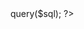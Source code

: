 <?php
$koneksi = new mysqli("localhost", "annsaftrnii254", "Kazana15", "database");

$sql = "CREATE TABLE users (
    id INT AUTO_INCREMENT PRIMARY KEY,
    nama VARCHAR(50),
    email VARCHAR(50)
)";
$koneksi->query($sql);
?>

